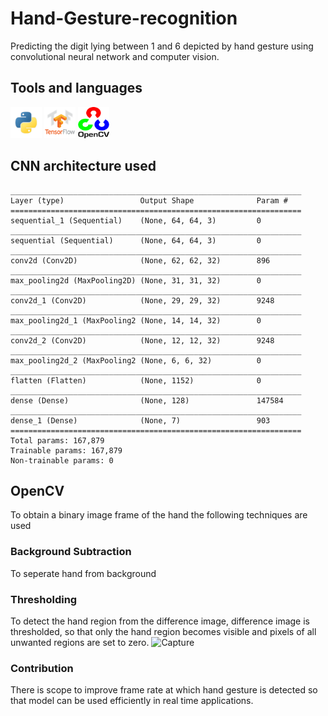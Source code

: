 # Hand-Gesture-recognition
Predicting the digit lying between 1 and 6 depicted by hand gesture using convolutional neural network and computer vision.
## Tools and languages
<img src="https://github.com/github/explore/raw/main/topics/python/python.png" width="50" height="50" />        <img src="https://github.com/github/explore/raw/main/topics/tensorflow/tensorflow.png" width="50" height="50" />       <img src="https://github.com/github/explore/raw/main/topics/opencv/opencv.png" width="50" height="50" />

## CNN architecture used
```
_________________________________________________________________
Layer (type)                 Output Shape              Param #
=================================================================
sequential_1 (Sequential)    (None, 64, 64, 3)         0
_________________________________________________________________
sequential (Sequential)      (None, 64, 64, 3)         0
_________________________________________________________________
conv2d (Conv2D)              (None, 62, 62, 32)        896
_________________________________________________________________
max_pooling2d (MaxPooling2D) (None, 31, 31, 32)        0
_________________________________________________________________
conv2d_1 (Conv2D)            (None, 29, 29, 32)        9248
_________________________________________________________________
max_pooling2d_1 (MaxPooling2 (None, 14, 14, 32)        0
_________________________________________________________________
conv2d_2 (Conv2D)            (None, 12, 12, 32)        9248
_________________________________________________________________
max_pooling2d_2 (MaxPooling2 (None, 6, 6, 32)          0
_________________________________________________________________
flatten (Flatten)            (None, 1152)              0
_________________________________________________________________
dense (Dense)                (None, 128)               147584
_________________________________________________________________
dense_1 (Dense)              (None, 7)                 903
=================================================================
Total params: 167,879
Trainable params: 167,879
Non-trainable params: 0
```
## OpenCV
To obtain a binary image frame of the hand the following techniques are used
### Background Subtraction
To seperate hand from background
### Thresholding
To detect the hand region from the difference image, difference image is thresholded, so that only the hand region becomes visible and pixels of all unwanted regions are set to zero.
![Capture](https://user-images.githubusercontent.com/82452505/138595329-dad9b00f-3599-4408-b174-29a6de13fa7f.PNG)
### Contribution
There is scope to improve frame rate at which hand gesture is detected so that model can be used efficiently in real time applications.




